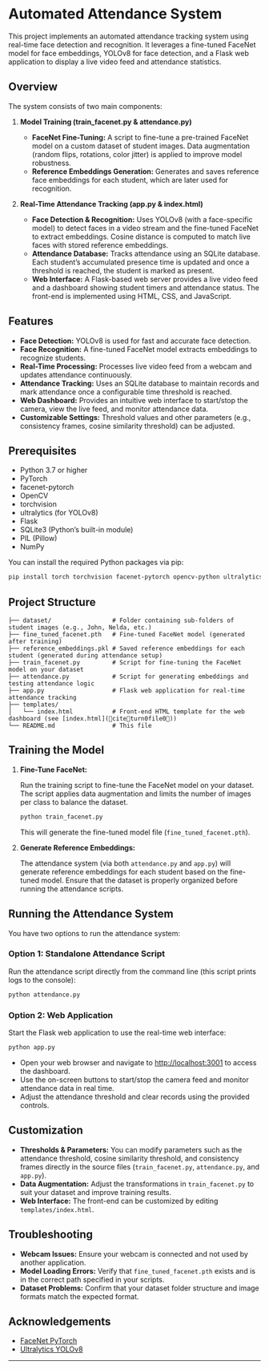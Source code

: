 # Automated Attendance System

This project implements an automated attendance tracking system using real-time face detection and recognition. It leverages a fine-tuned FaceNet model for face embeddings, YOLOv8 for face detection, and a Flask web application to display a live video feed and attendance statistics.

## Overview

The system consists of two main components:

1. **Model Training (train_facenet.py & attendance.py)**  
   - **FaceNet Fine-Tuning:** A script to fine-tune a pre-trained FaceNet model on a custom dataset of student images. Data augmentation (random flips, rotations, color jitter) is applied to improve model robustness.
   - **Reference Embeddings Generation:** Generates and saves reference face embeddings for each student, which are later used for recognition.

2. **Real-Time Attendance Tracking (app.py & index.html)**  
   - **Face Detection & Recognition:** Uses YOLOv8 (with a face-specific model) to detect faces in a video stream and the fine-tuned FaceNet to extract embeddings. Cosine distance is computed to match live faces with stored reference embeddings.
   - **Attendance Database:** Tracks attendance using an SQLite database. Each student’s accumulated presence time is updated and once a threshold is reached, the student is marked as present.
   - **Web Interface:** A Flask-based web server provides a live video feed and a dashboard showing student timers and attendance status. The front-end is implemented using HTML, CSS, and JavaScript.

## Features

- **Face Detection:** YOLOv8 is used for fast and accurate face detection.
- **Face Recognition:** A fine-tuned FaceNet model extracts embeddings to recognize students.
- **Real-Time Processing:** Processes live video feed from a webcam and updates attendance continuously.
- **Attendance Tracking:** Uses an SQLite database to maintain records and mark attendance once a configurable time threshold is reached.
- **Web Dashboard:** Provides an intuitive web interface to start/stop the camera, view the live feed, and monitor attendance data.
- **Customizable Settings:** Threshold values and other parameters (e.g., consistency frames, cosine similarity threshold) can be adjusted.

## Prerequisites

- Python 3.7 or higher
- PyTorch
- facenet-pytorch
- OpenCV
- torchvision
- ultralytics (for YOLOv8)
- Flask
- SQLite3 (Python’s built-in module)
- PIL (Pillow)
- NumPy

You can install the required Python packages via pip:

```bash
pip install torch torchvision facenet-pytorch opencv-python ultralytics flask pillow numpy
```

## Project Structure

```
├── dataset/                 # Folder containing sub-folders of student images (e.g., John, Nelda, etc.)
├── fine_tuned_facenet.pth   # Fine-tuned FaceNet model (generated after training)
├── reference_embeddings.pkl # Saved reference embeddings for each student (generated during attendance setup)
├── train_facenet.py         # Script for fine-tuning the FaceNet model on your dataset
├── attendance.py            # Script for generating embeddings and testing attendance logic
├── app.py                   # Flask web application for real-time attendance tracking
├── templates/
│   └── index.html           # Front-end HTML template for the web dashboard (see [index.html](citeturn0file0))
└── README.md                # This file
```

## Training the Model

1. **Fine-Tune FaceNet:**

   Run the training script to fine-tune the FaceNet model on your dataset. The script applies data augmentation and limits the number of images per class to balance the dataset.

   ```bash
   python train_facenet.py
   ```

   This will generate the fine-tuned model file (`fine_tuned_facenet.pth`).

2. **Generate Reference Embeddings:**

   The attendance system (via both `attendance.py` and `app.py`) will generate reference embeddings for each student based on the fine-tuned model. Ensure that the dataset is properly organized before running the attendance scripts.

## Running the Attendance System

You have two options to run the attendance system:

### Option 1: Standalone Attendance Script

Run the attendance script directly from the command line (this script prints logs to the console):

```bash
python attendance.py
```

### Option 2: Web Application

Start the Flask web application to use the real-time web interface:

```bash
python app.py
```

- Open your web browser and navigate to [http://localhost:3001](http://localhost:3001) to access the dashboard.
- Use the on-screen buttons to start/stop the camera feed and monitor attendance data in real time.
- Adjust the attendance threshold and clear records using the provided controls.


## Customization

- **Thresholds & Parameters:** You can modify parameters such as the attendance threshold, cosine similarity threshold, and consistency frames directly in the source files (`train_facenet.py`, `attendance.py`, and `app.py`).
- **Data Augmentation:** Adjust the transformations in `train_facenet.py` to suit your dataset and improve training results.
- **Web Interface:** The front-end can be customized by editing `templates/index.html`.

## Troubleshooting

- **Webcam Issues:** Ensure your webcam is connected and not used by another application.
- **Model Loading Errors:** Verify that `fine_tuned_facenet.pth` exists and is in the correct path specified in your scripts.
- **Dataset Problems:** Confirm that your dataset folder structure and image formats match the expected format.

## Acknowledgements

- [FaceNet PyTorch](https://github.com/timesler/facenet-pytorch)
- [Ultralytics YOLOv8](https://github.com/ultralytics/ultralytics)

---
